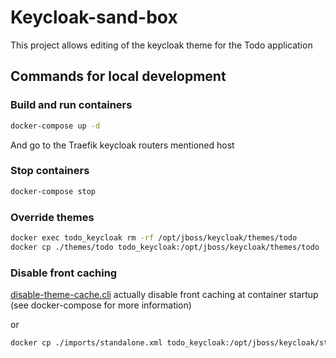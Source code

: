 # Keycloak-sand-box

This project allows editing of the keycloak theme for the Todo application

## Commands for local development

### Build and run containers

```bash
docker-compose up -d
```
And go to the Traefik keycloak routers mentioned host

### Stop containers

```bash
docker-compose stop
```

### Override themes

```bash
docker exec todo_keycloak rm -rf /opt/jboss/keycloak/themes/todo
docker cp ./themes/todo todo_keycloak:/opt/jboss/keycloak/themes/todo
```

### Disable front caching

[disable-theme-cache.cli](./disable-theme-cache.cli) actually disable front caching 
at container startup (see docker-compose for more information)

or

```bash
docker cp ./imports/standalone.xml todo_keycloak:/opt/jboss/keycloak/standalone/configuration/standalone.xml
```